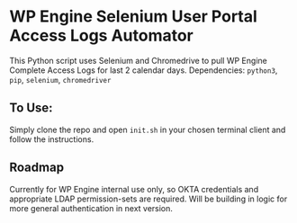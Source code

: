 # WP Engine Selenium User Portal Access Logs Automator

This Python script uses Selenium and Chromedrive to pull WP Engine Complete Access Logs for last 2 calendar days.
Dependencies: `python3`, `pip`, `selenium`, `chromedriver`

## To Use:

Simply clone the repo and open `init.sh` in your chosen terminal client and follow the instructions.

## Roadmap

Currently for WP Engine internal use only, so OKTA credentials and appropriate LDAP permission-sets are required. Will be building in logic for more general authentication in next version.
